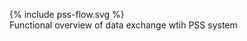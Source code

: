 

<figure>
  {% include pss-flow.svg %}
  <figcaption>Functional overview of data exchange wtih PSS system</figcaption>
</figure>